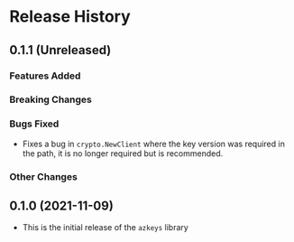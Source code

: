 # Release History

## 0.1.1 (Unreleased)

### Features Added

### Breaking Changes

### Bugs Fixed
* Fixes a bug in `crypto.NewClient` where the key version was required in the path, it is no longer required but is recommended.

### Other Changes

## 0.1.0 (2021-11-09)
* This is the initial release of the `azkeys` library
